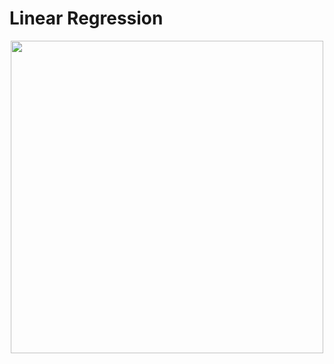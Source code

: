 # Linear Regression

<p align="center"">
  <img style="width: 500px" src="https://github.com/FilipeBorges1993/linearRegression/raw/main/image00001.jpeg">
</p>
